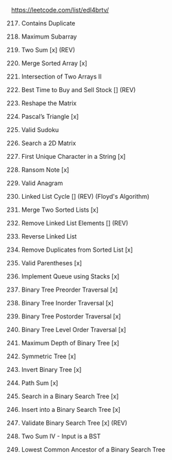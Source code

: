 https://leetcode.com/list/edl4brtv/

217. Contains Duplicate

53. Maximum Subarray

1. Two Sum [x] (REV)

88. Merge Sorted Array [x]

350. Intersection of Two Arrays II

121. Best Time to Buy and Sell Stock [] (REV)

566. Reshape the Matrix

118. Pascal’s Triangle [x]

36. Valid Sudoku

74. Search a 2D Matrix

387. First Unique Character in a String [x]

383. Ransom Note [x]

242. Valid Anagram

141. Linked List Cycle [] (REV) (Floyd's Algorithm)

21. Merge Two Sorted Lists [x]

203. Remove Linked List Elements [] (REV)

206. Reverse Linked List

83. Remove Duplicates from Sorted List [x]

20. Valid Parentheses [x]

232. Implement Queue using Stacks [x]

144. Binary Tree Preorder Traversal [x]

94. Binary Tree Inorder Traversal [x]

145. Binary Tree Postorder Traversal [x]

102. Binary Tree Level Order Traversal [x]

104. Maximum Depth of Binary Tree [x]

101. Symmetric Tree [x]

226. Invert Binary Tree [x]

112. Path Sum [x]

700. Search in a Binary Search Tree [x]

701. Insert into a Binary Search Tree [x]

98. Validate Binary Search Tree [x] (REV)

653. Two Sum IV - Input is a BST

235. Lowest Common Ancestor of a Binary Search Tree
